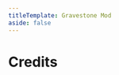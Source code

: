 ```yaml
---
titleTemplate: Gravestone Mod
aside: false
---
```


# Credits

<Credits :credits="credits"/>

<script setup>
const credits = [
  {
    element: { name: "Chinese Traditional (Taiwan) translation" },
    name: {
      name: "地瓜豬豬 (yampig_413)",
      link: "https://minecraft.curseforge.com/members/yampig_413",
    },
  },
  {
    element: { name: "Polish translation" },
    name: {
      name: "Greg-21",
      link: "https://github.com/Greg-21",
    },
  },
  {
    element: { name: "Spanish translation" },
    name: {
      name: "renkor92",
      link: "https://legacy.curseforge.com/members/renkor92",
    },
  },
  {
    element: { name: "Swedish translation" },
    name: {
      name: "A. Regnander",
      link: "https://github.com/Regnander",
    },
  },
  {
    element: { name: "Korean translation" },
    name: {
      name: "othuntgithub",
      link: "https://github.com/othuntgithub",
    },
  },
  {
    element: { name: "Chinese Simplified (China) translation" },
    name: {
      name: "EnterFor",
      link: "https://github.com/EnterFor",
    },
  },
  {
    element: { name: "Ukrainian translation" },
    name: {
      name: "Yuraplonka",
      link: "https://github.com/Yuraplonka",
    },
  },
  {
    element: { name: "Japanese translation" },
    name: {
      name: "Kagaribi172",
      link: "https://github.com/Kagaribi172",
    },
  },
  {
    element: { name: "Brazilian Portuguese translation" },
    name: {
      name: "faelBrunnoS",
      link: "https://github.com/faelBrunnoS",
    },
  },
  {
    element: { name: "Russian translation" },
    name: {
      name: "BlackAures1",
      link: "https://github.com/BlackAures1",
    },
  },
  {
    element: { name: "Czech translation" },
    name: {
      name: "Polarni",
      link: "https://github.com/Polarni",
    },
  },
  {
    element: { name: "Mexican Spanish translation" },
    name: {
      name: "CANALETA",
      link: "https://github.com/CANALETA",
    },
  },
  {
    element: { name: "Chilean Spanish translation" },
    name: {
      name: "Ganbare-Lucifer",
      link: "https://github.com/Ganbare-Lucifer",
    },
  },
];
</script>
